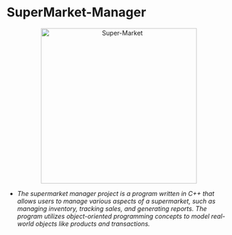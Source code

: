 # **SuperMarket-Manager**

<p align="center">
  <img src="https://repository-images.githubusercontent.com/625691736/bc237d99-8928-4cda-8407-cdca8659dda2" width="350" title="Super-Market">
</p>

* *The supermarket manager project is a program written in C++ that allows users to manage various aspects of a supermarket, such as managing inventory, tracking sales, and generating reports. The program utilizes object-oriented programming concepts to model real-world objects like products and transactions.*
